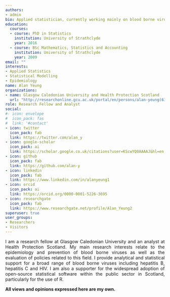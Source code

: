 ```yaml
---
authors:
- admin
bio: Applied statistician, currently working mainly on blood borne viruses. Supporter of all things R.
education:
  courses:
  - course: PhD in Statistics
    institution: University of Strathclyde
    year: 2016
  - course: BSc Mathematics, Statistics and Accounting
    institution: University of Strathclyde
    year: 2009
email: ""
interests:
- Applied Statistics
- Statistical Modelling
- Epidemiology
name: Alan Yeung
organizations:
- name: Glasgow Caledonian University and Health Protection Scotland
  url: "http://researchonline.gcu.ac.uk/portal/en/persons/alan-yeung(614524b9-0129-49e1-802b-34bf2f9f7c8c).html"
role: Research Fellow and Analyst
social:
#- icon: envelope
#  icon_pack: fas
#  link: '#contact'
- icon: twitter
  icon_pack: fab
  link: https://twitter.com/alan_y
- icon: google-scholar
  icon_pack: ai
  link: https://scholar.google.co.uk/citations?user=KScwYQ0AAAAJ&hl=en
- icon: github
  icon_pack: fab
  link: https://github.com/alan-y
- icon: linkedin
  icon_pack: fab
  link: https://www.linkedin.com/in/alanyeung1
- icon: orcid
  icon_pack: ai
  link: https://orcid.org/0000-0001-5226-3695
- icon: researchgate
  icon_pack: fab
  link: https://www.researchgate.net/profile/Alan_Yeung2
superuser: true
user_groups:
- Researchers
- Visitors
---
```


<DIV align="justify">
I am a research fellow at Glasgow Caledonian University and an analyst at Health Protection Scotland. My main research interests relate to the epidemiology and prevention of blood borne viruses as well as the evaluation of policies related to this field. I provide analytical and statistical support for a broad range of blood borne viruses including hepatitis B, hepatitis C and HIV.  I am also a supporter for the widespread adoption of open-source statistical software within the public sector in Scotland, particularly for the use of R.  
  
**All views and opinions expressed here are my own.**
</DIV>
